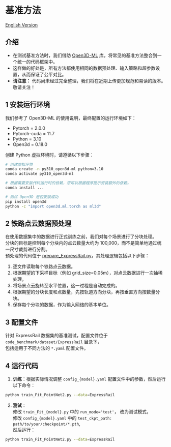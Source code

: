# 基准方法

[English Version](README.md)

## 介绍
* 在测试基准方法时，我们借助 [Open3D-ML](https://github.com/isl-org/Open3D-ML) 库，将常见的基准方法整合到一个统一的代码框架中。
* 这样做的好处是，所有方法都使用相同的数据预处理、输入策略和超参数设置，从而保证了公平对比。
* **请注意：**  代码尚未经过完全整理，我们将在近期上传更加规范和易读的版本。敬请关注！

## 1 安装运行环境
我们参考了 Open3D-ML 的使用说明，最终配置的运行环境如下：
* Pytorch = 2.0.0
* Pytorch-cuda = 11.7
* Python = 3.10
* Open3d = 0.18.0

创建 Python 虚拟环境时，请遵循以下步骤：
```bash
# 创建虚拟环境
conda create -n py310_open3d-ml python=3.10
conda activate py310_open3d-ml

# 根据需要安装代码运行时的依赖，您可以根据程序提示安装额外的依赖。
conda install ...

# 测试 Open3D 是否安装成功
pip install open3d
python -c "import open3d.ml.torch as ml3d"

```

## 2 铁路点云数据预处理
在使用数据集中的数据进行正式训练之前，我们对每个场景进行了分块处理。  
分块的目标是控制每个分块内的点云数量大约为 100,000，而不是简单地通过统一尺寸裁剪进行分割。  
预处理的代码位于 [prepare_ExpressRail.py](code_benchmark/dataset/ExpressRail/prepare/prepare_ExpressRail.py)，其处理逻辑包括以下步骤：
1. 逐文件读取每个铁路点云数据。
2. 根据期望的下采样目标（例如 grid_size=0.05m），对点云数据进行一次抽稀处理。
3. 将场景点云旋转至水平位置，这一过程是自动完成的。
4. 根据期望的分块长度和点数量，先按轨道方向分块，再按垂直方向按数量分块。
5. 保存每个分块的数据，作为输入网络的基本单位。

## 3 配置文件

针对 ExpressRail 数据集的基准测试，配置文件位于 `code_benchmark/dataset/ExpressRail` 目录下，  
包括适用于不同方法的 `*.yaml` 配置文件。

## 4 运行代码
1. **训练**：根据实际情况调整 `config_{model}.yaml` 配置文件中的参数，然后运行以下命令：
```bash
python train_Fit_PointNet2.py --data=ExpressRail
```
2. **测试**：  
修改 `train_Fit_{model}.py` 中的 `run_mode='test'`， 改为测试模式，  
修改 `config_{model}.yaml` 中的 `test_ckpt_path: path/to/your/checkpoint/*.pth`,  
然后运行：
```bash
python train_Fit_PointNet2.py --data=ExpressRail
```

